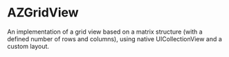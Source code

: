 AZGridView
==========

An implementation of a grid view based on a matrix structure (with a defined number of rows and columns), using native UICollectionView and a custom layout.
